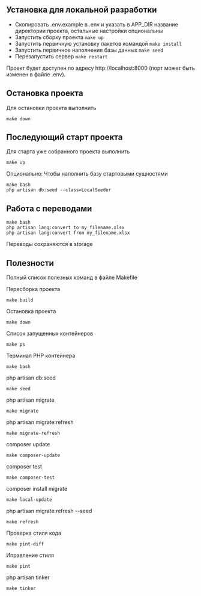 ## Установка для локальной разработки
- Скопировать .env.example  в .env и указать в APP_DIR название директории проекта, остальные настройки опциональны
- Запустить сборку проекта `make up`
- Запустить первичную установку пакетов командой `make install`
- Запустить первичное наполнение базы данных `make seed`
- Перезапустить сервер `make restart`

Проект будет доступен по адресу http://localhost:8000 (порт может быть изменен в файле .env).

## Остановка проекта
Для остановки проекта выполнить 
```
make down
```

## Последующий старт проекта
Для старта уже собранного проекта выполнить 
```
make up
```

Опционально: 
Чтобы наполнить базу стартовыми сущностями
```
make bash
php artisan db:seed --class=LocalSeeder 
```

## Работа с переводами
```
make bash
php artisan lang:convert to my_filename.xlsx
php artisan lang:convert from my_filename.xlsx
```

Переводы сохраняются в storage

## Полезности
Полный список полезных команд в файле Makefile

Пересборка проекта
```
make build
```

Остановка проекта
```
make down
```

Список запущенных контейнеров
```
make ps
```

Терминал PHP контейнера
```
make bash
```

php artisan db:seed
```
make seed
```

php artisan migrate
```
make migrate
```

php artisan migrate:refresh
```
make migrate-refresh
```

composer update
```
make composer-update
```

composer test
```
make composer-test
```

composer install migrate
```
make local-update
```

php artisan migrate:refresh --seed
```
make refresh
```

Проверка стиля кода
```
make pint-diff
```

Иправление стиля
```
make pint
```

php artisan tinker
```
make tinker
```
